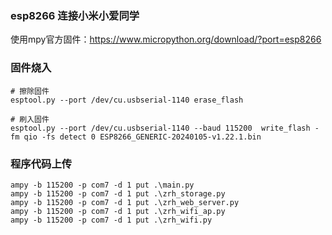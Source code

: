 ### esp8266 连接小米小爱同学

使用mpy官方固件：https://www.micropython.org/download/?port=esp8266


### 固件烧入
```
# 擦除固件
esptool.py --port /dev/cu.usbserial-1140 erase_flash

# 刷入固件
esptool.py --port /dev/cu.usbserial-1140 --baud 115200  write_flash -fm qio -fs detect 0 ESP8266_GENERIC-20240105-v1.22.1.bin
```

### 程序代码上传
```
ampy -b 115200 -p com7 -d 1 put .\main.py
ampy -b 115200 -p com7 -d 1 put .\zrh_storage.py
ampy -b 115200 -p com7 -d 1 put .\zrh_web_server.py
ampy -b 115200 -p com7 -d 1 put .\zrh_wifi_ap.py
ampy -b 115200 -p com7 -d 1 put .\zrh_wifi.py
```